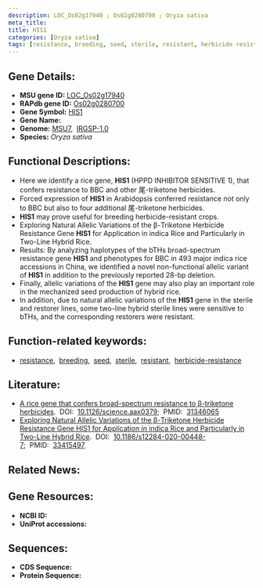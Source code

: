 ```yaml
---
description: LOC_Os02g17940 ; Os02g0280700 ; Oryza sativa
meta_title:
title: HIS1
categories: [Oryza sativa]
tags: [resistance, breeding, seed, sterile, resistant, herbicide resistance]
---
```


## Gene Details:
- **MSU gene ID:** [LOC_Os02g17940](http://rice.uga.edu/cgi-bin/ORF_infopage.cgi?orf=LOC_Os02g17940)  
- **RAPdb gene ID:** [Os02g0280700](https://rapdb.dna.affrc.go.jp/locus/?name=Os02g0280700)  
- **Gene Symbol:** <u>HIS1</u>
- **Gene Name:**
- **Genome:**  [MSU7](http://rice.uga.edu/),&nbsp;&nbsp;[IRGSP-1.0](https://rapdb.dna.affrc.go.jp/download/irgsp1.html)
- **Species:** *Oryza sativa*

## Functional Descriptions:
   - Here we identify a rice gene, **HIS1** (HPPD INHIBITOR SENSITIVE 1), that confers resistance to BBC and other 尾-triketone herbicides.
   - Forced expression of **HIS1** in Arabidopsis conferred resistance not only to BBC but also to four additional 尾-triketone herbicides.
   - **HIS1** may prove useful for breeding herbicide-resistant crops.
   - Exploring Natural Allelic Variations of the β-Triketone Herbicide Resistance Gene **HIS1** for Application in indica Rice and Particularly in Two-Line Hybrid Rice.
   - Results: By analyzing haplotypes of the bTHs broad-spectrum resistance gene **HIS1** and phenotypes for BBC in 493 major indica rice accessions in China, we identified a novel non-functional allelic variant of **HIS1** in addition to the previously reported 28-bp deletion.
   - Finally, allelic variations of the **HIS1** gene may also play an important role in the mechanized seed production of hybrid rice.
   - In addition, due to natural allelic variations of the **HIS1** gene in the sterile and restorer lines, some two-line hybrid sterile lines were sensitive to bTHs, and the corresponding restorers were resistant.

## Function-related keywords:
   - [resistance](/tags/resistance/),&nbsp;&nbsp;[breeding](/tags/breeding/),&nbsp;&nbsp;[seed](/tags/seed/),&nbsp;&nbsp;[sterile](/tags/sterile/),&nbsp;&nbsp;[resistant](/tags/resistant/),&nbsp;&nbsp;[herbicide-resistance](/tags/herbicide-resistance/)

## Literature:
   - [A rice gene that confers broad-spectrum resistance to β-triketone herbicides](https://www.doi.org/10.1126/science.aax0379).&nbsp;&nbsp;DOI:&nbsp;&nbsp;[10.1126/science.aax0379](https://www.doi.org/10.1126/science.aax0379);&nbsp;&nbsp;PMID:&nbsp;&nbsp;[31346065](https://pubmed.ncbi.nlm.nih.gov/31346065/)
   - [Exploring Natural Allelic Variations of the β-Triketone Herbicide Resistance Gene HIS1 for Application in indica Rice and Particularly in Two-Line Hybrid Rice](https://www.doi.org/10.1186/s12284-020-00448-7).&nbsp;&nbsp;DOI:&nbsp;&nbsp;[10.1186/s12284-020-00448-7](https://www.doi.org/10.1186/s12284-020-00448-7);&nbsp;&nbsp;PMID:&nbsp;&nbsp;[33415497](https://pubmed.ncbi.nlm.nih.gov/33415497/)

## Related News:

## Gene Resources:
- **NCBI ID:**  []()
- **UniProt accessions:** [](https://www.uniprot.org/uniprotkb//entry)

## Sequences:
- **CDS Sequence:**
- **Protein Sequence:**
